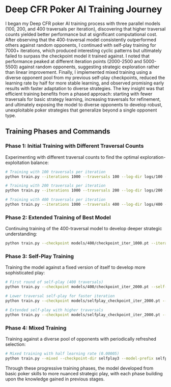 # Deep CFR Poker AI Training Journey

I began my Deep CFR poker AI training process with three parallel models (100, 200, and 400 traversals per iteration), discovering that higher traversal counts yielded better performance but at significant computational cost. After observing that the 400-traversal model consistently outperformed others against random opponents, I continued with self-play training for 7000+ iterations, which produced interesting cyclic patterns but ultimately failed to surpass the checkpoint model it trained against. I noted that performance peaked at different iteration points (2000-2500 and 5000-5500) against random opponents, suggesting strategic exploration rather than linear improvement. Finally, I implemented mixed training using a diverse opponent pool from my previous self-play checkpoints, reduced the learning rate by half for more stable learning, and observed promising early results with faster adaptation to diverse strategies. The key insight was that efficient training benefits from a phased approach: starting with fewer traversals for basic strategy learning, increasing traversals for refinement, and ultimately exposing the model to diverse opponents to develop robust, unexploitable poker strategies that generalize beyond a single opponent type.

## Training Phases and Commands

### Phase 1: Initial Training with Different Traversal Counts
Experimenting with different traversal counts to find the optimal exploration-exploitation balance:

```bash
# Training with 100 traversals per iteration
python train.py --iterations 1000 --traversals 100 --log-dir logs/100 --save-dir models/100

# Training with 200 traversals per iteration
python train.py --iterations 1000 --traversals 200 --log-dir logs/200 --save-dir models/200

# Training with 400 traversals per iteration
python train.py --iterations 1000 --traversals 400 --log-dir logs/400 --save-dir models/400
```

### Phase 2: Extended Training of Best Model
Continuing training of the 400-traversal model to develop deeper strategic understanding:

```bash
python train.py --checkpoint models/400/checkpoint_iter_1000.pt --iterations 1000 --traversals 400 --log-dir logs/400 --save-dir models/400
```

### Phase 3: Self-Play Training
Training the model against a fixed version of itself to develop more sophisticated play:

```bash
# First round of self-play (400 traversals)
python train.py --checkpoint models/400/checkpoint_iter_2000.pt --self-play --iterations 2000 --traversals 400

# Lower traversal self-play for faster iteration
python train.py --checkpoint models/selfplay_checkpoint_iter_2000.pt --self-play --iterations 2000 --traversals 100

# Extended self-play with higher traversals
python train.py --checkpoint models/selfplay_checkpoint_iter_2000.pt --self-play --iterations 2000 --traversals 400 --log-dir logs/selfplay2 --save-dir selfplay2
```

### Phase 4: Mixed Training
Training against a diverse pool of opponents with periodically refreshed selection:

```bash
# Mixed training with half learning rate (0.00005)
python train.py --mixed --checkpoint-dir selfplay3 --model-prefix selfplay --iterations 20000 --traversals 400 --log-dir logs/mixed --save-dir models/mixed --refresh-interval 1000
```

Through these progressive training phases, the model developed from basic poker skills to more nuanced strategic play, with each phase building upon the knowledge gained in previous stages.